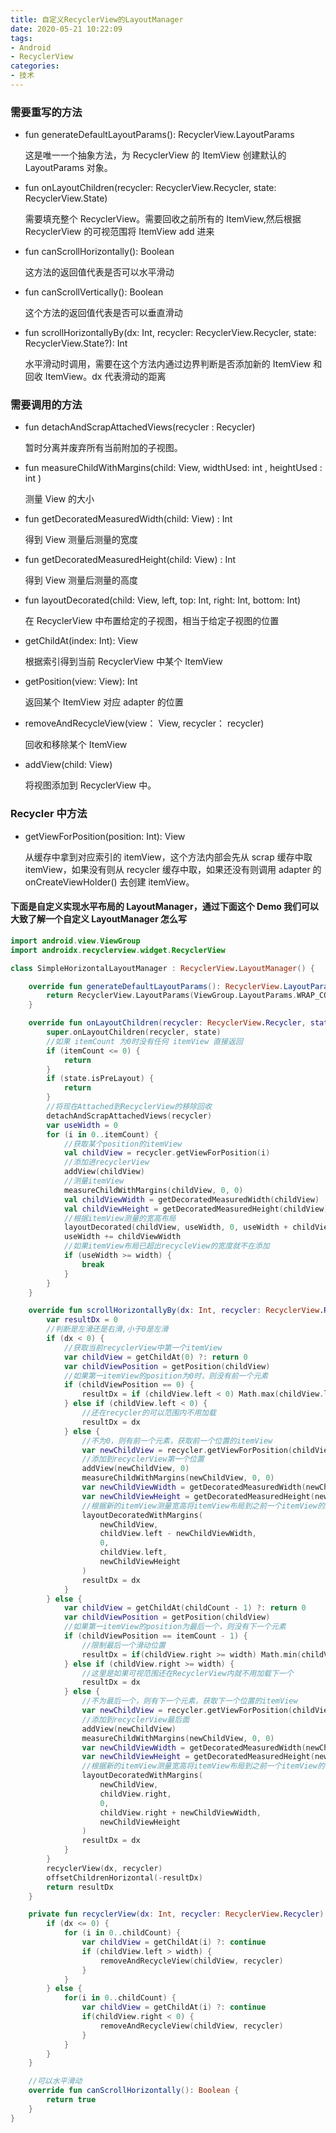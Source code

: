 ```yaml
---
title: 自定义RecyclerView的LayoutManager
date: 2020-05-21 10:22:09
tags:
- Android
- RecyclerView
categories:
- 技术
---
```

### 需要重写的方法
- fun generateDefaultLayoutParams(): RecyclerView.LayoutParams

    这是唯一一个抽象方法，为 RecyclerView 的 ItemView 创建默认的 LayoutParams 对象。

- fun onLayoutChildren(recycler: RecyclerView.Recycler, state: RecyclerView.State)
  
    需要填充整个 RecyclerView。需要回收之前所有的 ItemView,然后根据 RecyclerView 的可视范围将 ItemView add 进来


- fun canScrollHorizontally(): Boolean

    这方法的返回值代表是否可以水平滑动

- fun canScrollVertically(): Boolean 
    
    这个方法的返回值代表是否可以垂直滑动

- fun scrollHorizontallyBy(dx: Int, recycler: RecyclerView.Recycler, state: RecyclerView.State?): Int

    水平滑动时调用，需要在这个方法内通过边界判断是否添加新的 ItemView 和回收 ItemView。dx 代表滑动的距离

### 需要调用的方法
- fun detachAndScrapAttachedViews(recycler : Recycler)

    暂时分离并废弃所有当前附加的子视图。

- fun measureChildWithMargins(child: View, widthUsed: int , heightUsed : int )

    测量 View 的大小

- fun getDecoratedMeasuredWidth(child: View) : Int

    得到 View 测量后测量的宽度

- fun getDecoratedMeasuredHeight(child: View) : Int

    得到 View 测量后测量的高度

- fun layoutDecorated(child: View, left,  top: Int, right: Int, bottom: Int)

    在 RecyclerView 中布置给定的子视图，相当于给定子视图的位置

-  getChildAt(index: Int): View

    根据索引得到当前 RecyclerView 中某个 ItemView

- getPosition(view: View): Int
    
    返回某个 ItemView 对应 adapter 的位置

- removeAndRecycleView(view： View, recycler： recycler)
  
    回收和移除某个 ItemView

- addView(child: View)

    将视图添加到 RecyclerView 中。
### Recycler 中方法

- getViewForPosition(position: Int): View

    从缓存中拿到对应索引的 itemView，这个方法内部会先从 scrap 缓存中取 itemView，如果没有则从 recycler 缓存中取，如果还没有则调用 adapter 的 onCreateViewHolder() 去创建 itemView。

#### 下面是自定义实现水平布局的 LayoutManager，通过下面这个 Demo 我们可以大致了解一个自定义 LayoutManager 怎么写
```kotlin
import android.view.ViewGroup
import androidx.recyclerview.widget.RecyclerView

class SimpleHorizontalLayoutManager : RecyclerView.LayoutManager() {

    override fun generateDefaultLayoutParams(): RecyclerView.LayoutParams {
        return RecyclerView.LayoutParams(ViewGroup.LayoutParams.WRAP_CONTENT, ViewGroup.LayoutParams.WRAP_CONTENT)
    }

    override fun onLayoutChildren(recycler: RecyclerView.Recycler, state: RecyclerView.State) {
        super.onLayoutChildren(recycler, state)
        //如果 itemCount 为0时没有任何 itemView 直接返回
        if (itemCount <= 0) {
            return
        }
        if (state.isPreLayout) {
            return
        }
        //将现在Attached到RecyclerView的移除回收
        detachAndScrapAttachedViews(recycler)
        var useWidth = 0
        for (i in 0..itemCount) {
            //获取某个position的itemView
            val childView = recycler.getViewForPosition(i)
            //添加进recyclerView
            addView(childView)
            //测量itemView
            measureChildWithMargins(childView, 0, 0)
            val childViewWidth = getDecoratedMeasuredWidth(childView)
            val childViewHeight = getDecoratedMeasuredHeight(childView)
            //根据itemView测量的宽高布局
            layoutDecorated(childView, useWidth, 0, useWidth + childViewWidth, childViewHeight)
            useWidth += childViewWidth
            //如果itemView布局已超出recycleView的宽度就不在添加
            if (useWidth >= width) {
                break
            }
        }
    }

    override fun scrollHorizontallyBy(dx: Int, recycler: RecyclerView.Recycler, state: RecyclerView.State): Int {
        var resultDx = 0
        //判断是左滑还是右滑,小于0是左滑
        if (dx < 0) {
            //获取当前recyclerView中第一个itemView
            var childView = getChildAt(0) ?: return 0
            var childViewPosition = getPosition(childView)
            //如果第一itemView的position为0时，则没有前一个元素
            if (childViewPosition == 0) {
                resultDx = if (childView.left < 0) Math.max(childView.left, dx) else 0
            } else if (childView.left < 0) {
                //还在recycler的可以范围内不用加载
                resultDx = dx
            } else {
                //不为0，则有前一个元素，获取前一个位置的itemView
                var newChildView = recycler.getViewForPosition(childViewPosition - 1)
                //添加到recyclerView第一个位置
                addView(newChildView, 0)
                measureChildWithMargins(newChildView, 0, 0)
                var newChildViewWidth = getDecoratedMeasuredWidth(newChildView)
                var newChildViewHeight = getDecoratedMeasuredHeight(newChildView)
                //根据新的itemView测量宽高将itemView布局到之前一个itemView的左边
                layoutDecoratedWithMargins(
                    newChildView,
                    childView.left - newChildViewWidth,
                    0,
                    childView.left,
                    newChildViewHeight
                )
                resultDx = dx
            }
        } else {
            var childView = getChildAt(childCount - 1) ?: return 0
            var childViewPosition = getPosition(childView)
            //如果第一itemView的position为最后一个，则没有下一个元素
            if (childViewPosition == itemCount - 1) {
                //限制最后一个滑动位置
                resultDx = if(childView.right >= width) Math.min(childView.right - width, dx) else 0
            } else if (childView.right >= width) {
                //这里是如果可视范围还在RecyclerView内就不用加载下一个
                resultDx = dx
            } else {
                //不为最后一个，则有下一个元素，获取下一个位置的itemView
                var newChildView = recycler.getViewForPosition(childViewPosition + 1)
                //添加到recyclerView最后面
                addView(newChildView)
                measureChildWithMargins(newChildView, 0, 0)
                var newChildViewWidth = getDecoratedMeasuredWidth(newChildView)
                var newChildViewHeight = getDecoratedMeasuredHeight(newChildView)
                //根据新的itemView测量宽高将itemView布局到之前一个itemView的右面
                layoutDecoratedWithMargins(
                    newChildView,
                    childView.right,
                    0,
                    childView.right + newChildViewWidth,
                    newChildViewHeight
                )
                resultDx = dx
            }
        }
        recyclerView(dx, recycler)
        offsetChildrenHorizontal(-resultDx)
        return resultDx
    }

    private fun recyclerView(dx: Int, recycler: RecyclerView.Recycler) {
        if (dx <= 0) {
            for (i in 0..childCount) {
                var childView = getChildAt(i) ?: continue
                if (childView.left > width) {
                    removeAndRecycleView(childView, recycler)
                }
            }
        } else {
            for(i in 0..childCount) {
                var childView = getChildAt(i) ?: continue
                if(childView.right < 0) {
                    removeAndRecycleView(childView, recycler)
                }
            }
        }
    }

    //可以水平滑动
    override fun canScrollHorizontally(): Boolean {
        return true
    }
}
```